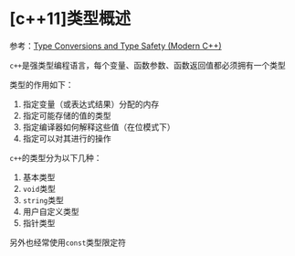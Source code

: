 
# [c++11]类型概述

参考：[Type Conversions and Type Safety (Modern C++)](https://docs.microsoft.com/en-us/cpp/cpp/type-conversions-and-type-safety-modern-cpp?view=vs-2019)

`c++`是强类型编程语言，每个变量、函数参数、函数返回值都必须拥有一个类型

类型的作用如下：

1. 指定变量（或表达式结果）分配的内存
2. 指定可能存储的值的类型
3. 指定编译器如何解释这些值（在位模式下）
4. 指定可以对其进行的操作

`c++`的类型分为以下几种：

1. 基本类型
2. `void`类型
3. `string`类型
4. 用户自定义类型
5. 指针类型

另外也经常使用`const`类型限定符